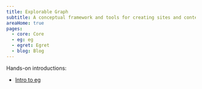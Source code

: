 ```yaml
---
title: Explorable Graph
subtitle: A conceptual framework and tools for creating sites and content pipelines
areaHome: true
pages:
  - core: Core
  - eg: eg
  - egret: Egret
  - blog: Blog
---
```


Hands-on introductions:

- [Intro to eg](eg/intro.html)
